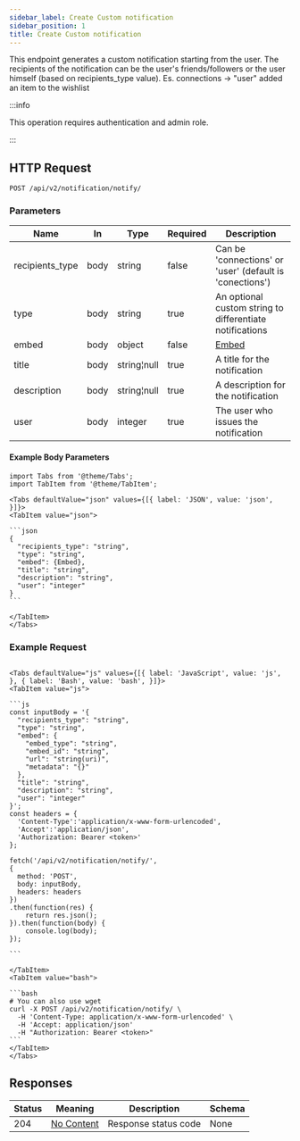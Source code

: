 ```yaml
---
sidebar_label: Create Custom notification
sidebar_position: 1
title: Create Custom notification
---
```


This endpoint generates a custom notification starting from the user.
The recipients of the notification can be the user's friends/followers or the user himself (based on recipients_type value).
Es. connections -> "user" added an item to the wishlist

:::info

This operation requires authentication and admin role.

:::

## HTTP Request

`POST /api/v2/notification/notify/`

### Parameters

|Name|In|Type| Required |Description|
|---|---|---|----------|---|
|recipients_type|body|string| false| Can be 'connections' or 'user' (default is 'conections')   |
|type|body|string| true     |An optional custom string to differentiate notifications |
|embed|body|object| false    |[Embed](/docs/apireference/v2/schemas/embed)|
|title|body|string¦null| true     |A title for the notification|
|description|body|string¦null| true     |A description for the notification|
|user|body|integer| true     |The user who issues the notification|

#### Example Body Parameters

````mdx-code-block
import Tabs from '@theme/Tabs';
import TabItem from '@theme/TabItem';

<Tabs defaultValue="json" values={[{ label: 'JSON', value: 'json', }]}>
<TabItem value="json">

```json
{
  "recipients_type": "string",
  "type": "string",
  "embed": {Embed},
  "title": "string",
  "description": "string",
  "user": "integer"
}
```

</TabItem>
</Tabs>
````

### Example Request

````mdx-code-block

<Tabs defaultValue="js" values={[{ label: 'JavaScript', value: 'js', }, { label: 'Bash', value: 'bash', }]}>
<TabItem value="js">

```js
const inputBody = '{
  "recipients_type": "string",
  "type": "string",
  "embed": {
    "embed_type": "string",
    "embed_id": "string",
    "url": "string(uri)",
    "metadata": "{}"
  },
  "title": "string",
  "description": "string",
  "user": "integer"
}';
const headers = {
  'Content-Type':'application/x-www-form-urlencoded',
  'Accept':'application/json',
  'Authorization: Bearer <token>'
};

fetch('/api/v2/notification/notify/',
{
  method: 'POST',
  body: inputBody,
  headers: headers
})
.then(function(res) {
    return res.json();
}).then(function(body) {
    console.log(body);
});

```

</TabItem>
<TabItem value="bash">

```bash
# You can also use wget
curl -X POST /api/v2/notification/notify/ \
  -H 'Content-Type: application/x-www-form-urlencoded' \
  -H 'Accept: application/json'
  -H "Authorization: Bearer <token>"
```
</TabItem>
</Tabs>
````

## Responses

|Status|Meaning|Description|Schema|
|---|---|---|---|
|204|[No Content](https://tools.ietf.org/html/rfc7231#section-6.3.5)|Response status code|None|





